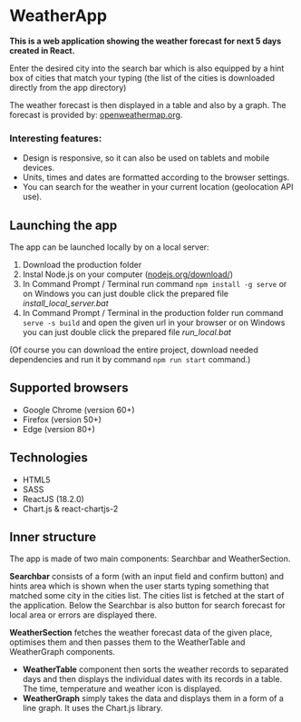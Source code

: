 # WeatherApp

**This is a web application showing the weather forecast for next 5 days created in React.**

Enter the desired city into the search bar which is also equipped by a hint box of cities that match your typing (the list of the cities is downloaded directly from the app directory)

The weather forecast is then displayed in a table and also by a graph. The forecast is provided by: [openweathermap.org](https://openweathermap.org/).

### Interesting features:

- Design is responsive, so it can also be used on tablets and mobile  
  devices.
- Units, times and dates are formatted according to the browser settings.
- You can search for the weather in your current location (geolocation API use).

## Launching the app

The app can be launched locally by on a local server:

1.  Download the production folder
2.  Instal Node.js on your computer ([nodejs.org/download/](https://nodejs.org/en/download/))
3.  In Command Prompt / Terminal run command `npm install -g serve` or on Windows you can just double click the prepared file _install_local_server.bat_
4.  In Command Prompt / Terminal in the production folder run command `serve -s build` and open the given url in your browser or on Windows you can just double click the prepared file _run_local.bat_

(Of course you can download the entire project, download needed dependencies and run it by command `npm run start` command.)

## Supported browsers

- Google Chrome (version 60+)
- Firefox (version 50+)
- Edge (version 80+)

## Technologies

- HTML5
- SASS
- ReactJS (18.2.0)
- Chart.js & react-chartjs-2

## Inner structure

The app is made of two main components: Searchbar and WeatherSection.

**Searchbar** consists of a form (with an input field and confirm button) and hints area which is shown when the user starts typing something that matched some city in the cities list. The cities list is fetched at the start of the application.
Below the Searchbar is also button for search forecast for local area or errors are displayed there.

**WeatherSection** fetches the weather forecast data of the given place, optimises them and then passes them to the WeatherTable and WeatherGraph components.

- **WeatherTable** component then sorts the weather records to separated days and then displays the individual dates with its records in a table. The time, temperature and weather icon is displayed.
- **WeatherGraph** simply takes the data and displays them in a form of a line graph. It uses the Chart.js library.
